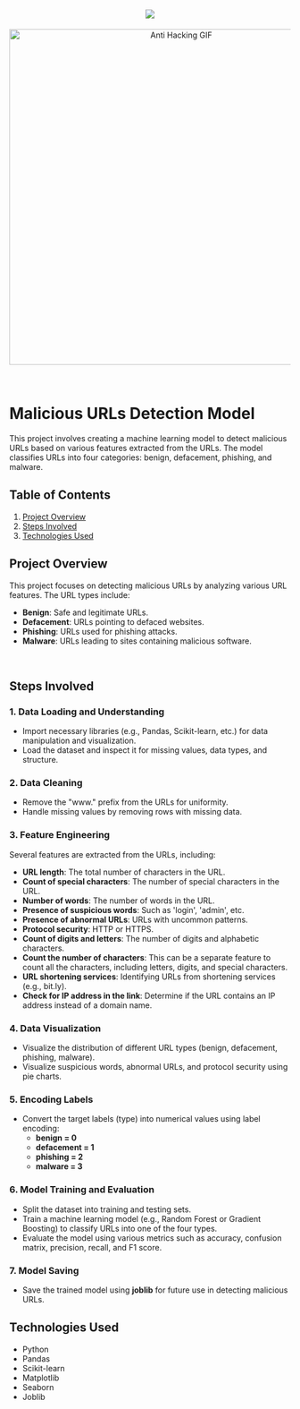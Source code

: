 <h1 align="center">
    <img src="https://readme-typing-svg.herokuapp.com/?font=Righteous&size=35&color=00BFFF&center=true&vCenter=true&width=700&height=100&duration=7000&lines=Hello+Everyone+👋;I+hope+this+project+is+useful+to+you+❤;" />
</h1>

<p align="center">
  <img src="https://adcy.io/wp-content/uploads/2020/04/anti-hacking.gif" alt="Anti Hacking GIF" width="600" />
</p>
<br>

# Malicious URLs Detection Model

This project involves creating a machine learning model to detect malicious URLs based on various features extracted from the URLs. The model classifies URLs into four categories: benign, defacement, phishing, and malware.

## Table of Contents
1. [Project Overview](#project-overview)
2. [Steps Involved](#steps-involved)
3. [Technologies Used](#technologies-used)

## Project Overview
This project focuses on detecting malicious URLs by analyzing various URL features. The URL types include:
- **Benign**: Safe and legitimate URLs.
- **Defacement**: URLs pointing to defaced websites.
- **Phishing**: URLs used for phishing attacks.
- **Malware**: URLs leading to sites containing malicious software.
<br>

## Steps Involved

### 1. Data Loading and Understanding
- Import necessary libraries (e.g., Pandas, Scikit-learn, etc.) for data manipulation and visualization.
- Load the dataset and inspect it for missing values, data types, and structure.

### 2. Data Cleaning
- Remove the "www." prefix from the URLs for uniformity.
- Handle missing values by removing rows with missing data.

### 3. Feature Engineering
Several features are extracted from the URLs, including:
- **URL length**: The total number of characters in the URL.
- **Count of special characters**: The number of special characters in the URL.
- **Number of words**: The number of words in the URL.
- **Presence of suspicious words**: Such as 'login', 'admin', etc.
- **Presence of abnormal URLs**: URLs with uncommon patterns.
- **Protocol security**: HTTP or HTTPS.
- **Count of digits and letters**: The number of digits and alphabetic characters.
- **Count the number of characters**: This can be a separate feature to count all the characters, including letters, digits, and special characters.
- **URL shortening services**: Identifying URLs from shortening services (e.g., bit.ly).
- **Check for IP address in the link**: Determine if the URL contains an IP address instead of a domain name.

### 4. Data Visualization
- Visualize the distribution of different URL types (benign, defacement, phishing, malware).
- Visualize suspicious words, abnormal URLs, and protocol security using pie charts.

### 5. Encoding Labels
- Convert the target labels (type) into numerical values using label encoding:
  - **benign = 0**
  - **defacement = 1**
  - **phishing = 2**
  - **malware = 3**

### 6. Model Training and Evaluation
- Split the dataset into training and testing sets.
- Train a machine learning model (e.g., Random Forest or Gradient Boosting) to classify URLs into one of the four types.
- Evaluate the model using various metrics such as accuracy, confusion matrix, precision, recall, and F1 score.

### 7. Model Saving
- Save the trained model using **joblib** for future use in detecting malicious URLs.

## Technologies Used
- Python
- Pandas
- Scikit-learn
- Matplotlib
- Seaborn
- Joblib
